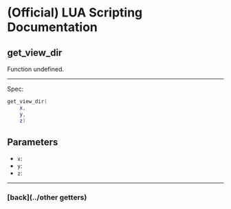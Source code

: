 
# (Official) LUA Scripting Documentation

## get_view_dir

Function undefined.

___

Spec:

```lua
get_view_dir(
	x,
	y,
	z)
```

## Parameters

- `x`: 
- `y`: 
- `z`: 

___

### [back](../other getters)
